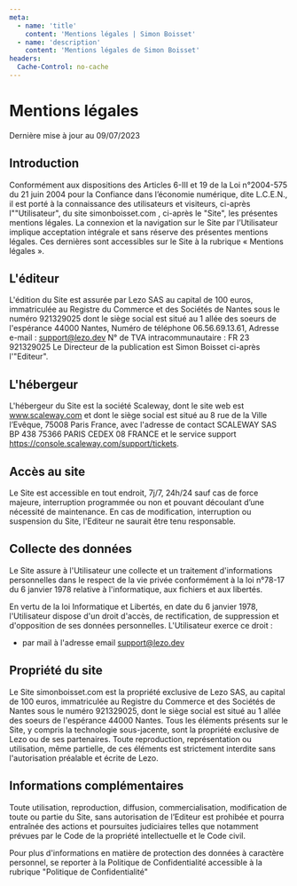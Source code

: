 ```yaml
---
meta:
  - name: 'title'
    content: 'Mentions légales | Simon Boisset'
  - name: 'description'
    content: 'Mentions légales de Simon Boisset'
headers:
  Cache-Control: no-cache
---
```


# Mentions légales

Dernière mise à jour au 09/07/2023

## Introduction

Conformément aux dispositions des Articles 6-III et 19 de la Loi n°2004-575 du 21 juin 2004 pour la
Confiance dans l’économie numérique, dite L.C.E.N., il est porté à la connaissance des utilisateurs et
visiteurs, ci-après l""Utilisateur", du site simonboisset.com , ci-après le "Site", les présentes mentions
légales.
La connexion et la navigation sur le Site par l’Utilisateur implique acceptation intégrale et sans réserve
des présentes mentions légales.
Ces dernières sont accessibles sur le Site à la rubrique « Mentions légales ».

## L'éditeur

L'édition du Site est assurée par Lezo SAS au capital de 100 euros, immatriculée au Registre du
Commerce et des Sociétés de Nantes sous le numéro 921329025 dont le siège social est situé au 1
allée des soeurs de l'espérance 44000 Nantes,
Numéro de téléphone 06.56.69.13.61,
Adresse e-mail : support@lezo.dev
N° de TVA intracommunautaire : FR 23 921329025
Le Directeur de la publication est Simon Boisset
ci-après l'"Editeur".

## L'hébergeur

L'hébergeur du Site est la société Scaleway, dont le site web est www.scaleway.com et dont le siège social est situé au 8 rue de la Ville l’Evêque, 75008 Paris France, avec l'adresse de contact SCALEWAY SAS BP 438 75366 PARIS CEDEX 08 FRANCE et le service support https://console.scaleway.com/support/tickets.

## Accès au site

Le Site est accessible en tout endroit, 7j/7, 24h/24 sauf cas de force majeure, interruption
programmée ou non et pouvant découlant d’une nécessité de maintenance.
En cas de modification, interruption ou suspension du Site, l'Editeur ne saurait être tenu responsable.

## Collecte des données

Le Site assure à l'Utilisateur une collecte et un traitement d'informations personnelles dans le respect
de la vie privée conformément à la loi n°78-17 du 6 janvier 1978 relative à l'informatique, aux fichiers
et aux libertés.

En vertu de la loi Informatique et Libertés, en date du 6 janvier 1978, l'Utilisateur dispose d'un droit
d'accès, de rectification, de suppression et d'opposition de ses données personnelles. L'Utilisateur
exerce ce droit :

- par mail à l'adresse email support@lezo.dev

## Propriété du site

Le Site simonboisset.com est la propriété exclusive de Lezo SAS, au capital de 100 euros, immatriculée au Registre du Commerce et des Sociétés de Nantes sous le numéro 921329025, dont le siège social est situé au 1 allée des soeurs de l'espérance 44000 Nantes. Tous les éléments présents sur le Site, y compris la technologie sous-jacente, sont la propriété exclusive de Lezo ou de ses partenaires. Toute reproduction, représentation ou utilisation, même partielle, de ces éléments est strictement interdite sans l'autorisation préalable et écrite de Lezo.

## Informations complémentaires

Toute utilisation, reproduction, diffusion, commercialisation, modification de toute ou partie du Site,
sans autorisation de l’Editeur est prohibée et pourra entraînée des actions et poursuites judiciaires
telles que notamment prévues par le Code de la propriété intellectuelle et le Code civil.

Pour plus d'informations en matière de protection des données à caractère personnel, se reporter à la
Politique de Confidentialité accessible à la rubrique "Politique de Confidentialité"
